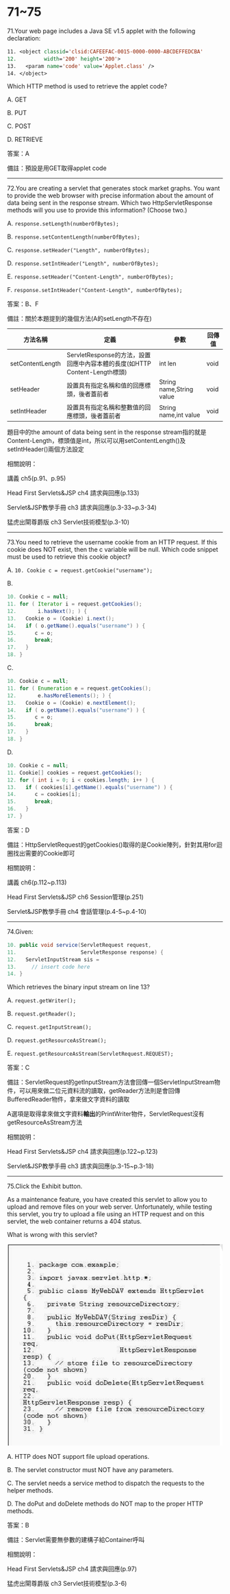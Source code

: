 71~75
========================

71.Your web page includes a Java SE v1.5 applet with the following declaration: 

```jsp
11. <object classid='clsid:CAFEEFAC-0015-0000-0000-ABCDEFFEDCBA' 
12.         width='200' height='200'> 
13.   <param name='code' value='Applet.class' /> 
14. </object> 
```

Which HTTP method is used to retrieve the applet code?

A.   GET 

B.   PUT 

C.   POST 

D.   RETRIEVE

<!--sec data-title="解析" data-id="section71_2" data-collapse=true ces-->
答案：A

備註：預設是用GET取得applet code
<!--endsec-->

---
72.You are creating a servlet that generates stock market graphs. You want to provide the web browser with precise information about the amount of data being sent in the response stream. Which two HttpServletResponse methods will you use to provide this information?  (Choose two.)

A.   `response.setLength(numberOfBytes); `

B.   `response.setContentLength(numberOfBytes); `

C.   `response.setHeader("Length", numberOfBytes); `

D.   `response.setIntHeader("Length", numberOfBytes); `

E.   `response.setHeader("Content-Length", numberOfBytes); `

F.   `response.setIntHeader("Content-Length", numberOfBytes);`

<!--sec data-title="解析" data-id="section72_2" data-collapse=true ces-->
答案：B、F

備註：關於本題提到的幾個方法(A的setLength不存在)

| 方法名稱 | 定義 |  參數 |  回傳值 |
| ----- | ----- | ----- | ----- |
|setContentLength|ServletResponse的方法，設置回應中內容本體的長度(如HTTP Content-Length標頭)| int len | void |
| setHeader | 設置具有指定名稱和值的回應標頭，後者蓋前者| String name,String value| void |
|setIntHeader|設置具有指定名稱和整數值的回應標頭，後者蓋前者|String name,int value| void |

題目中的the amount of data being sent in the response stream指的就是Content-Length，標頭值是int，所以可以用setContentLength()及setIntHeader()兩個方法設定

相關說明：

講義 ch5(p.91、p.95)

Head First Servlets&JSP ch4 請求與回應(p.133)

Servlet&JSP教學手冊 ch3 請求與回應(p.3-33~p.3-34)

猛虎出閘尊爵版 ch3 Servlet技術模型(p.3-10)
<!--endsec-->

---
73.You need to retrieve the username cookie from an HTTP request. If this cookie does NOT exist, then the c variable will be null. Which code snippet must be used to retrieve this cookie object?

A.   `10. Cookie c = request.getCookie("username"); `

B.   

```java
10. Cookie c = null;
11. for ( Iterator i = request.getCookies(); 
12.       i.hasNext(); ) { 
13.   Cookie o = (Cookie) i.next(); 
14.   if ( o.getName().equals("username") ) { 
15.      c = o; 
16.      break; 
17.   } 
18. } 
```

C.   

```java
10. Cookie c = null; 
11. for ( Enumeration e = request.getCookies(); 
12.       e.hasMoreElements(); ) { 
13.   Cookie o = (Cookie) e.nextElement(); 
14.   if ( o.getName().equals("username") ) { 
15.      c = o; 
16.      break; 
17.   } 
18. } 
```

D.   

```java
10. Cookie c = null; 
11. Cookie[] cookies = request.getCookies(); 
12. for ( int i = 0; i < cookies.length; i++ ) { 
13.   if ( cookies[i].getName().equals("username") ) { 
14.      c = cookies[i]; 
15.      break; 
16.   } 
17. }
```

<!--sec data-title="解析" data-id="section73_2" data-collapse=true ces-->
答案：D

備註：HttpServletRequest的getCookies()取得的是Cookie陣列，針對其用for迴圈找出需要的Cookie即可

相關說明：

講義 ch6(p.112~p.113)

Head First Servlets&JSP ch6 Session管理(p.251)

Servlet&JSP教學手冊 ch4 會話管理(p.4-5~p.4-10)
<!--endsec-->

---
74.Given: 

```java
10. public void service(ServletRequest request, 
11.                     ServletResponse response) { 
12.   ServletInputStream sis = 
13.     // insert code here 
14. } 
```

Which retrieves the binary input stream on line 13?

A.   `request.getWriter();`

B.   `request.getReader();`

C.   `request.getInputStream();`

D.   `request.getResourceAsStream();`

E.   `request.getResourceAsStream(ServletRequest.REQUEST);`

<!--sec data-title="解析" data-id="section74_2" data-collapse=true ces-->
答案：C

備註：ServletRequest的getInputStream方法會回傳一個ServletInputStream物件，可以用來做二位元資料流的讀取，getReader方法則是會回傳BufferedReader物件，拿來做文字資料的讀取

A選項是取得拿來做文字資料**輸出**的PrintWriter物件，ServletRequest沒有getResourceAsStream方法

相關說明：

Head First Servlets&JSP ch4 請求與回應(p.122~p.123)

Servlet&JSP教學手冊 ch3 請求與回應(p.3-15~p.3-18)
<!--endsec-->

---
75.Click the Exhibit button. 

As a maintenance feature, you have created this servlet to allow you to upload and remove files on your web server. Unfortunately, while testing this servlet, you try to upload a file using an HTTP request and on this servlet, the web container returns a 404 status. 

What is wrong with this servlet?

![1504566847997](/media/9212.jpeg)

A.   HTTP does NOT support file upload operations. 

B.   The servlet constructor must NOT have any parameters. 

C.   The servlet needs a service method to dispatch the requests to the helper methods.

D.   The doPut and doDelete methods do NOT map to the proper HTTP methods.

<!--sec data-title="解析" data-id="section75_2" data-collapse=true ces-->
答案：B

備註：Servlet需要無參數的建構子給Container呼叫

相關說明：

Head First Servlets&JSP ch4 請求與回應(p.97)

猛虎出閘尊爵版 ch3 Servlet技術模型(p.3-6)
<!--endsec-->
